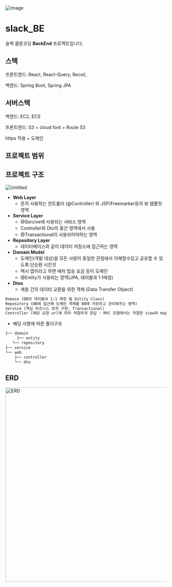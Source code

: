 ![image](https://github.com/SlackClone-v/slack_BE/assets/107148237/6ca4290b-f690-41d2-938a-b4d4c3f9733c)

# slack_BE
슬랙 클론코딩 **BackEnd** 프로젝트입니다.

## 스택

프론트엔드: React, React-Query, Recoil,

백엔드: Spring Boot, Spring JPA

## 서버스택

백엔드: EC2, ECS

프론트엔드: S3 + cloud font + Route 53

https 적용 + 도메인
## 프로젝트 범위

## 프로젝트 구조
![Untitled](https://github.com/instagramClone-v/instagram_BE/assets/107148237/7cf1b20e-2592-4c6a-8d43-8be2aad61bda)

- **Web Layer**
    - 흔히 사용하는 컨트롤러 (@Controller) 와 JSP/Freemarker등의 뷰 템플릿 영역
- **Service Layer**
    - @Sercive에 사용되는 서비스 영역
    - Controller와 Dto의 중간 영역에서 사용
    - @Transactional이 사용되어야하는 영역
- **Repository Layer**
    - 데이터베이스와 같이 데이터 저장소에 접근하는 영역
- **Domain Model**
    - 도메인(개발 대상)을 모든 사람이 동일한 관점에서 이해할수있고 공유할 수 있도록 단순환 시킨것
    - 택시 앱이라고 하면 배차 탑승 요금 등이 도메인
    - @Entity가 사용되는 영역(JPA, 테이블과 1:1매칭)
- **Dtos**
    - 계층 간의 데이터 교환을 위한 객체 (Data Transfer Object)

```markdown
Domain (DB의 테이블과 1:1 매칭 될 Entity Class)
Repository (DB에 접근해 도메인 객체를 DB에 저장하고 관리해주는 영역)
Service (핵심 비즈니스 로직 구현, Transactional)
Controller (해당 요청 url에 따라 적절하게 응답 - MVC 모델에서는 적절한 view와 mapping, RestController의 경우 적절한 ResponseEntity(DTO)를 body에 담아 Client에 반환, service의 메서드를 이용함)
```

- 해당 사항에 따른 폴더구조

```markdown
├── domain
	 ├── entity
   └── repository
├── service
└── web
    ├── controller
    └── dto
```

## ERD
<img width="607" alt="ERD" src="https://github.com/instagramClone-v/instagram_BE/assets/107148237/066c8ab3-2911-4b8c-96b9-8d998a7cce14">
